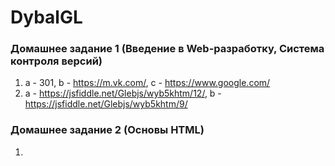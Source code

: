 # DybalGL #
### Домашнее задание 1 (Введение в Web-разработку, Система контроля версий) ###
1. a - 301, b - https://m.vk.com/, c - https://www.google.com/
2. a - https://jsfiddle.net/Glebjs/wyb5khtm/12/, b - https://jsfiddle.net/Glebjs/wyb5khtm/9/

### Домашнее задание 2 (Основы HTML) ###
1. 